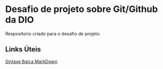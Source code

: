 # Desafio de projeto sobre Git/Github da DIO
Respositorio criado para o desafio de projeto.

## Links Úteis
[Sintaxe Baica MarkDown](https://www.markdownguide.org/basic-syntax/)
